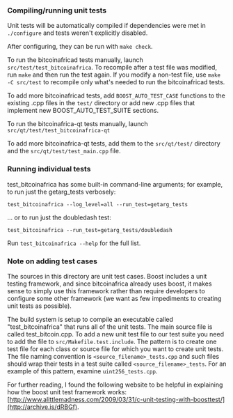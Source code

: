 ### Compiling/running unit tests

Unit tests will be automatically compiled if dependencies were met in `./configure`
and tests weren't explicitly disabled.

After configuring, they can be run with `make check`.

To run the bitcoinafricad tests manually, launch `src/test/test_bitcoinafrica`. To recompile
after a test file was modified, run `make` and then run the test again. If you
modify a non-test file, use `make -C src/test` to recompile only what's needed
to run the bitcoinafricad tests.

To add more bitcoinafricad tests, add `BOOST_AUTO_TEST_CASE` functions to the existing
.cpp files in the `test/` directory or add new .cpp files that
implement new BOOST_AUTO_TEST_SUITE sections.

To run the bitcoinafrica-qt tests manually, launch `src/qt/test/test_bitcoinafrica-qt`

To add more bitcoinafrica-qt tests, add them to the `src/qt/test/` directory and
the `src/qt/test/test_main.cpp` file.

### Running individual tests

test_bitcoinafrica has some built-in command-line arguments; for
example, to run just the getarg_tests verbosely:

    test_bitcoinafrica --log_level=all --run_test=getarg_tests

... or to run just the doubledash test:

    test_bitcoinafrica --run_test=getarg_tests/doubledash

Run `test_bitcoinafrica --help` for the full list.

### Note on adding test cases

The sources in this directory are unit test cases.  Boost includes a
unit testing framework, and since bitcoinafrica already uses boost, it makes
sense to simply use this framework rather than require developers to
configure some other framework (we want as few impediments to creating
unit tests as possible).

The build system is setup to compile an executable called "test_bitcoinafrica"
that runs all of the unit tests.  The main source file is called
test_bitcoin.cpp. To add a new unit test file to our test suite you need
to add the file to `src/Makefile.test.include`. The pattern is to create
one test file for each class or source file for which you want to create
unit tests.  The file naming convention is `<source_filename>_tests.cpp`
and such files should wrap their tests in a test suite
called `<source_filename>_tests`. For an example of this pattern,
examine `uint256_tests.cpp`.

For further reading, I found the following website to be helpful in
explaining how the boost unit test framework works:
[http://www.alittlemadness.com/2009/03/31/c-unit-testing-with-boosttest/](http://archive.is/dRBGf).
